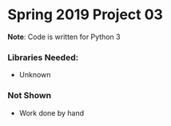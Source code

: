 # Spring 2019 Project 03

**Note**: Code is written for Python 3

### Libraries Needed:
- Unknown

### Not Shown
- Work done by hand
